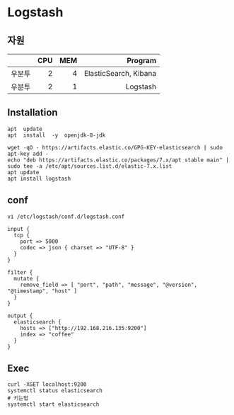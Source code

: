 # Logstash
## 자원
||CPU|MEM|Program|
|:--:|--:|--:|--:|
|우분투|2|4|ElasticSearch, Kibana|
|우분투|2|1|Logstash|

## Installation
```shell
apt  update
apt  install  -y  openjdk-8-jdk

wget -qO - https://artifacts.elastic.co/GPG-KEY-elasticsearch | sudo apt-key add -
echo "deb https://artifacts.elastic.co/packages/7.x/apt stable main" | sudo tee -a /etc/apt/sources.list.d/elastic-7.x.list
apt update
apt install logstash
```
## conf

```shell
vi /etc/logstash/conf.d/logstash.conf
```
```
input {
  tcp {
    port => 5000
    codec => json { charset => "UTF-8" }
  }
}

filter {
  mutate {
    remove_field => [ "port", "path", "message", "@version", "@timestamp", "host" ]
  }
}

output {
  elasticsearch {
    hosts => ["http://192.168.216.135:9200"]
    index => "coffee"
  }
}
```


## Exec
```shell
curl -XGET localhost:9200
systemctl status elasticsearch
# 키는법
systemctl start elasticsearch
```

